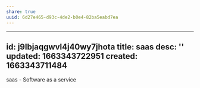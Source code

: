 ```yaml
---
share: true
uuid: 6d27e465-d93c-4de2-b0e4-82ba5eabd7ea
---
```

---
id: j9lbjaqgwvl4j40wy7jhota
title: saas
desc: ''
updated: 1663343722951
created: 1663343711484
---

saas - Software as a service